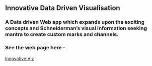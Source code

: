 ## Innovative Data Driven Visualisation

### A Data driven Web app which expands upon the exciting concepts and Schneiderman’s visual information seeking mantra to create custom marks and channels.

### See the web page here - 
[Innovative Viz](https://gkbug.github.io/innovative-viz/)